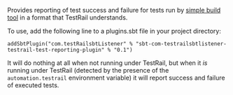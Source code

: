 Provides reporting of test success and failure for tests run by
[simple build tool](https://github.com/harrah/xsbt)
in a format
that TestRail understands.



To use, add the following line to a plugins.sbt file in your project directory:

```
addSbtPlugin("com.testRailsbtListener" % "sbt-com-testrailsbtlistener-testrail-test-reporting-plugin" % "0.1")
```

It will do nothing at all when not running under TestRail, but
when it _is_ running under TestRail (detected by the presence of the `automation.testrail` environment variable)
it will report success and failure of executed tests.


